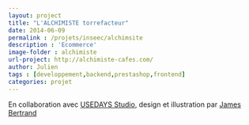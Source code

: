 ```yaml
---
layout: project
title: "L'ALCHIMISTE torrefacteur"
date: 2014-06-09
permalink : /projets/inseec/alchimsite
description : 'Ecommerce'
image-folder : alchimiste
url-project: http://alchimiste-cafes.com/
author: Julien
tags : [developpement,backend,prestashop,frontend]
categories: projet
---
```

En collaboration avec [USEDAYS Studio](http://www.usedaystudio.com/), design et illustration par [James Bertrand](http://www.jamesbertrand.com/)



